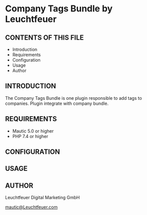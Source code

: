 # Company Tags Bundle by Leuchtfeuer

CONTENTS OF THIS FILE
---------------------

* Introduction
* Requirements
* Configuration
* Usage
* Author

INTRODUCTION
------------
The Company Tags Bundle is one plugin responsible to add tags to companies. Plugin integrate with company bundle.

REQUIREMENTS
------------
- Mautic 5.0 or higher
- PHP 7.4 or higher

CONFIGURATION
-------------

USAGE
-----


AUTHOR
------

Leuchtfeuer Digital Marketing GmbH

mautic@Leuchtfeuer.com